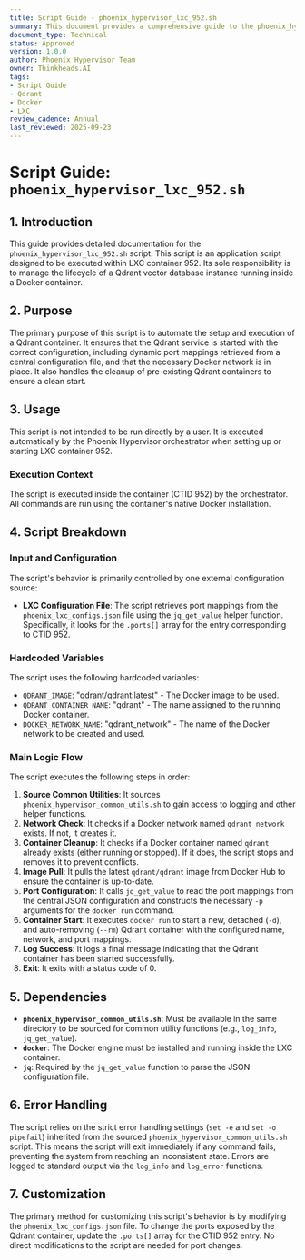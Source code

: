 ```yaml
---
title: Script Guide - phoenix_hypervisor_lxc_952.sh
summary: This document provides a comprehensive guide to the phoenix_hypervisor_lxc_952.sh script, detailing its purpose, usage, and functionality for managing a Qdrant vector database container.
document_type: Technical
status: Approved
version: 1.0.0
author: Phoenix Hypervisor Team
owner: Thinkheads.AI
tags:
- Script Guide
- Qdrant
- Docker
- LXC
review_cadence: Annual
last_reviewed: 2025-09-23
---
```


# Script Guide: `phoenix_hypervisor_lxc_952.sh`

## 1. Introduction

This guide provides detailed documentation for the `phoenix_hypervisor_lxc_952.sh` script. This script is an application script designed to be executed within LXC container 952. Its sole responsibility is to manage the lifecycle of a Qdrant vector database instance running inside a Docker container.

## 2. Purpose

The primary purpose of this script is to automate the setup and execution of a Qdrant container. It ensures that the Qdrant service is started with the correct configuration, including dynamic port mappings retrieved from a central configuration file, and that the necessary Docker network is in place. It also handles the cleanup of pre-existing Qdrant containers to ensure a clean start.

## 3. Usage

This script is not intended to be run directly by a user. It is executed automatically by the Phoenix Hypervisor orchestrator when setting up or starting LXC container 952.

### Execution Context

The script is executed inside the container (CTID 952) by the orchestrator. All commands are run using the container's native Docker installation.

## 4. Script Breakdown

### Input and Configuration

The script's behavior is primarily controlled by one external configuration source:

*   **LXC Configuration File**: The script retrieves port mappings from the `phoenix_lxc_configs.json` file using the `jq_get_value` helper function. Specifically, it looks for the `.ports[]` array for the entry corresponding to CTID 952.

### Hardcoded Variables

The script uses the following hardcoded variables:

*   `QDRANT_IMAGE`: "qdrant/qdrant:latest" - The Docker image to be used.
*   `QDRANT_CONTAINER_NAME`: "qdrant" - The name assigned to the running Docker container.
*   `DOCKER_NETWORK_NAME`: "qdrant_network" - The name of the Docker network to be created and used.

### Main Logic Flow

The script executes the following steps in order:

1.  **Source Common Utilities**: It sources `phoenix_hypervisor_common_utils.sh` to gain access to logging and other helper functions.
2.  **Network Check**: It checks if a Docker network named `qdrant_network` exists. If not, it creates it.
3.  **Container Cleanup**: It checks if a Docker container named `qdrant` already exists (either running or stopped). If it does, the script stops and removes it to prevent conflicts.
4.  **Image Pull**: It pulls the latest `qdrant/qdrant` image from Docker Hub to ensure the container is up-to-date.
5.  **Port Configuration**: It calls `jq_get_value` to read the port mappings from the central JSON configuration and constructs the necessary `-p` arguments for the `docker run` command.
6.  **Container Start**: It executes `docker run` to start a new, detached (`-d`), and auto-removing (`--rm`) Qdrant container with the configured name, network, and port mappings.
7.  **Log Success**: It logs a final message indicating that the Qdrant container has been started successfully.
8.  **Exit**: It exits with a status code of 0.

## 5. Dependencies

*   **`phoenix_hypervisor_common_utils.sh`**: Must be available in the same directory to be sourced for common utility functions (e.g., `log_info`, `jq_get_value`).
*   **`docker`**: The Docker engine must be installed and running inside the LXC container.
*   **`jq`**: Required by the `jq_get_value` function to parse the JSON configuration file.

## 6. Error Handling

The script relies on the strict error handling settings (`set -e` and `set -o pipefail`) inherited from the sourced `phoenix_hypervisor_common_utils.sh` script. This means the script will exit immediately if any command fails, preventing the system from reaching an inconsistent state. Errors are logged to standard output via the `log_info` and `log_error` functions.

## 7. Customization

The primary method for customizing this script's behavior is by modifying the `phoenix_lxc_configs.json` file. To change the ports exposed by the Qdrant container, update the `.ports[]` array for the CTID 952 entry. No direct modifications to the script are needed for port changes.